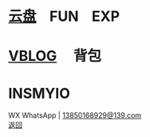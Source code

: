 # [云盘](https://pan.baidu.com/s/1S5NUrdHv3ot61Xh8h3Jshg)    FUN    EXP<br />
# [VBLOG](http://blog.sina.cn/dpool/blog/u/6514773409)      背包<br />
# INSMYIO<br />
WX WhatsApp | 13850168929@139.com<br />
[返回](https://myio.github.io/)
